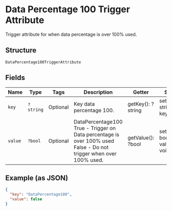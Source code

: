 
# Data Percentage 100 Trigger Attribute

Trigger attribute for when data percentage is over 100% used.

## Structure

`DataPercentage100TriggerAttribute`

## Fields

| Name | Type | Tags | Description | Getter | Setter |
|  --- | --- | --- | --- | --- | --- |
| `key` | `?string` | Optional | Key data percentage 100. | getKey(): ?string | setKey(?string key): void |
| `value` | `?bool` | Optional | DataPercentage100<br />True - Trigger on Data percentage is over 100% used<br />False - Do not trigger when over 100% used. | getValue(): ?bool | setValue(?bool value): void |

## Example (as JSON)

```json
{
  "key": "DataPercentage100",
  "value": false
}
```

